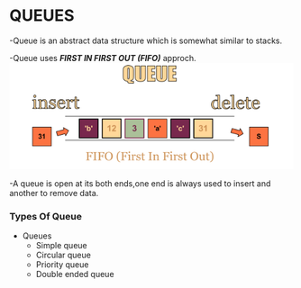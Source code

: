 # QUEUES

-Queue is an abstract data structure which is somewhat similar to stacks.

-Queue uses ***FIRST IN FIRST OUT (FIFO)*** approch.
  ![](Images/Queue.png)
  
-A queue is open at its both ends,one end is always used to insert and another to remove data.




### Types Of Queue
- Queues
    - Simple queue
    - Circular queue
    - Priority queue
    - Double ended queue
  
     
   
  
  
